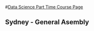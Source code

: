 #[Data Science Part Time Course Page](http://alasdaird.github.io/SYD_DAT_6/)
## Sydney - General Asembly
